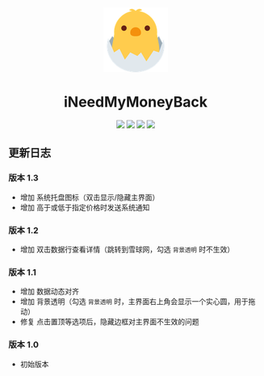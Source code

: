 <div align="center">

<img alt="logo" src="assets/inmmb.png" width=128 height=128>
<h1>iNeedMyMoneyBack</h1>

[![](https://img.shields.io/github/release/pdone/iNeedMyMoneyBack?style=for-the-badge)](https://github.com/pdone/iNeedMyMoneyBack/releases/latest)
[![](https://img.shields.io/github/downloads/pdone/iNeedMyMoneyBack/total?style=for-the-badge)](https://github.com/pdone/iNeedMyMoneyBack/releases)
[![](https://img.shields.io/github/stars/pdone/iNeedMyMoneyBack?style=for-the-badge)](https://github.com/pdone/iNeedMyMoneyBack/stargazers)
[![](https://img.shields.io/github/issues/pdone/iNeedMyMoneyBack?style=for-the-badge)](https://github.com/pdone/iNeedMyMoneyBack/issues)

</div>

## 更新日志

### 版本 1.3

- 增加 系统托盘图标（双击显示/隐藏主界面）
- 增加 高于或低于指定价格时发送系统通知

### 版本 1.2

- 增加 双击数据行查看详情（跳转到雪球网，勾选 `背景透明` 时不生效）

### 版本 1.1

- 增加 数据动态对齐
- 增加 背景透明（勾选 `背景透明` 时，主界面右上角会显示一个实心圆，用于拖动）
- 修复 点击置顶等选项后，隐藏边框对主界面不生效的问题

### 版本 1.0

- 初始版本